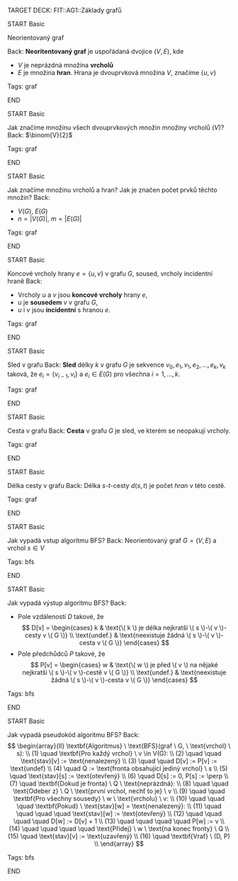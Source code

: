 TARGET DECK: FIT::AG1::Základy grafů

START
Basic

Neorientovaný graf

Back:
**Neoritentovaný graf** je uspořádaná dvojice $(V, E)$, kde 
- $V$ je neprázdná množina **vrcholů**
- $E$ je množina **hran**.
Hrana je dvouprvková množina $V$, značíme $\{u, v\}$

Tags: graf
<!--ID: 1727256165886-->
END

START
Basic

Jak značíme množinu všech dvouprvkových množin množiny vrcholů ($V$)?
Back:
$\binom{V}{2}$

Tags: graf
<!--ID: 1727256165889-->
END

START
Basic

Jak značíme množinu vrcholů a hran? Jak je značen počet prvků těchto množin?
Back:
- $V(G)$, $E(G)$
- $n = |V(G)|$, $m = |E(G)|$

Tags: graf
<!--ID: 1727256165892-->
END

START
Basic

Koncové vrcholy hrany $e = \{u, v\}$ v grafu $G$, soused, vrcholy incidentní hraně
Back:
- Vrcholy $u$ a $v$ jsou **koncové vrcholy** hrany $e$,
- $u$ je **sousedem** $v$ v grafu $G$,
- $u$ i $v$ jsou **incidentní** s hranou $e$.

Tags: graf
<!--ID: 1727256165895-->
END

START
Basic

Sled v grafu
Back: **Sled** délky $k$ v grafu $G$ je sekvence $v_0, e_1, v_1, e_2, ..., e_k, v_k$ taková, že $e_i = \{v_{i-1}, v_i\}$ a $e_i \in E(G)$ pro všechna $i = 1,...,k$.

Tags: graf
<!--ID: 1727256165899-->
END

START
Basic

Cesta v grafu
Back:
**Cesta** v grafu $G$ je sled, ve kterém se neopakují vrcholy.

Tags: graf 
<!--ID: 1727256165901-->
END

START
Basic

Délka cesty v grafu
Back:
Délka $s$-$t$-cesty $d(s, t)$ je počet *hran* v této cestě.

Tags: graf
<!--ID: 1727256165904-->
END

START
Basic

Jak vypadá vstup algoritmu BFS?
Back:
Neorientovaný graf $G = (V, E)$ a vrchol $s \in V$

Tags: bfs
<!--ID: 1727256966524-->
END

START
Basic

Jak vypadá výstup algoritmu BFS?
Back:

- Pole vzdáleností $D$ takové, že
$$
D[v] =
\begin{cases}
k & \text{\( k \) je délka nejkratší \( s \)-\( v \)-cesty v \( G \)} \\
\text{undef.} & \text{neexistuje žádná \( s \)-\( v \)-cesta v \( G \)}
\end{cases}
$$
- Pole předchůdců $P$ takové, že
$$
P[v] = 
\begin{cases}
w & \text{\( w \) je před \( v \) na nějaké nejkratší \( s \)-\( v \)-cestě v \( G \)} \\
\text{undef.} & \text{neexistuje žádná \( s \)-\( v \)-cesta v \( G \)}
\end{cases}
$$

Tags: bfs
<!--ID: 1727256966530-->
END

START
Basic

Jak vypadá pseudokód algoritmu BFS?
Back:
$$
\begin{array}{ll}
\textbf{Algoritmus} \ \text{BFS}(graf \ G, \ \text{vrchol} \ s): \\
(1) \quad \textbf{Pro každý vrchol} \ v \in V(G): \\
(2) \quad \quad \text{stav}[v] := \text{nenalezený} \\
(3) \quad \quad D[v] := P[v] := \text{undef} \\
(4) \quad Q := \text{fronta obsahující jediný vrchol} \ s \\
(5) \quad \text{stav}[s] := \text{otevřený} \\
(6) \quad D[s] := 0, P[s] := \perp \\
(7) \quad \textbf{Dokud je fronta} \ Q \ \text{neprázdná}: \\
(8) \quad \quad \text{Odeber z} \ Q \ \text{první vrchol, nechť to je} \ v \\
(9) \quad \quad \textbf{Pro všechny sousedy} \ w \ \text{vrcholu} \ v: \\
(10) \quad \quad \quad \textbf{Pokud} \ \text{stav}[w] = \text{nenalezený}: \\
(11) \quad \quad \quad \quad \text{stav}[w] := \text{otevřený} \\
(12) \quad \quad \quad \quad D[w] := D[v] + 1 \\
(13) \quad \quad \quad \quad P[w] := v \\
(14) \quad \quad \quad \quad \text{Přidej} \ w \ \text{na konec fronty} \ Q \\
(15) \quad \text{stav}[v] := \text{uzavřený} \\
(16) \quad \textbf{Vrať} \ (D, P) \\
\end{array}
$$

Tags: bfs
<!--ID: 1727257426172-->
END